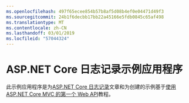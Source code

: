 ```yaml
---
ms.openlocfilehash: 497f65ecee854b57b8af5d08b4ef0e04471d49f3
ms.sourcegitcommit: 24b1f6decbb17bb22a45166e5fdb0845c65af498
ms.translationtype: MT
ms.contentlocale: zh-CN
ms.lasthandoff: 03/01/2019
ms.locfileid: "57044324"
---
```

# <a name="aspnet-core-logging-sample-application"></a>ASP.NET Core 日志记录示例应用程序

此示例应用程序是为[ASP.NET Core 日志记录](https://docs.microsoft.com/aspnet/core/fundamentals/logging/index)文章和为创建的示例基于[使用 ASP.NET Core MVC 的第一个 Web API](https://docs.microsoft.com/aspnet/core/tutorials/first-web-api)教程。
